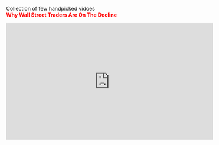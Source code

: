 Collection of few handpicked vidoes
<br>**<font color='red'>Why Wall Street Traders Are On The Decline</font>**
<iframe width="560" height="315" src="https://www.youtube.com/embed/THpXovjy7Bc" frameborder="0" allow="accelerometer; autoplay; encrypted-media; gyroscope; picture-in-picture" allowfullscreen></iframe>
